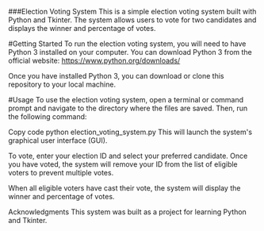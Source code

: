###Election Voting System
This is a simple election voting system built with Python and Tkinter. The system allows users to vote for two candidates and displays the winner and percentage of votes.

#Getting Started
To run the election voting system, you will need to have Python 3 installed on your computer. You can download Python 3 from the official website: https://www.python.org/downloads/

Once you have installed Python 3, you can download or clone this repository to your local machine.

#Usage
To use the election voting system, open a terminal or command prompt and navigate to the directory where the files are saved. Then, run the following command:

Copy code
python election_voting_system.py
This will launch the system's graphical user interface (GUI).

To vote, enter your election ID and select your preferred candidate. Once you have voted, the system will remove your ID from the list of eligible voters to prevent multiple votes.

When all eligible voters have cast their vote, the system will display the winner and percentage of votes.

Acknowledgments
This system was built as a project for learning Python and Tkinter.



